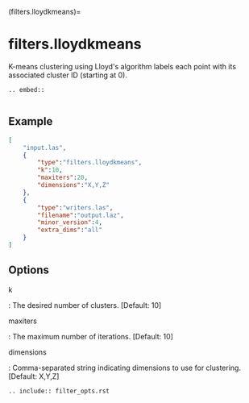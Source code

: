 (filters.lloydkmeans)=

# filters.lloydkmeans

K-means clustering using Lloyd's algorithm labels each point with its
associated cluster ID (starting at 0).

```{eval-rst}
.. embed::
```

```{versionadded} 2.1
```

## Example

```json
[
    "input.las",
    {
        "type":"filters.lloydkmeans",
        "k":10,
        "maxiters":20,
        "dimensions":"X,Y,Z"
    },
    {
        "type":"writers.las",
        "filename":"output.laz",
        "minor_version":4,
        "extra_dims":"all"
    }
]
```

## Options

k

: The desired number of clusters. \[Default: 10\]

maxiters

: The maximum number of iterations. \[Default: 10\]

dimensions

: Comma-separated string indicating dimensions to use for clustering.
  \[Default: X,Y,Z\]

```{eval-rst}
.. include:: filter_opts.rst
```
